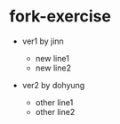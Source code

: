 # fork-exercise

- ver1 by jinn
  - new line1
  - new line2


- ver2 by dohyung
  - other line1
  - other line2
